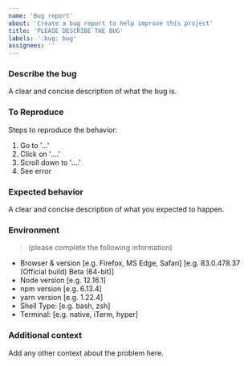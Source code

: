 ```yaml
---
name: 'Bug report'
about: 'Create a bug report to help improve this project'
title: 'PLEASE DESCRIBE THE BUG'
labels: ':bug: bug'
assignees: ''
---
```


### Describe the bug

A clear and concise description of what the bug is.

### To Reproduce

Steps to reproduce the behavior:

1. Go to '...'
2. Click on '....'
3. Scroll down to '....'
4. See error

### Expected behavior

A clear and concise description of what you expected to happen.

### Environment

> (please complete the following information)

- Browser & version [e.g. Firefox, MS Edge, Safari] [e.g. 83.0.478.37 (Official build) Beta (64-bit)]
- Node version [e.g. 12.16.1]
- npm version [e.g. 6.13.4]
- yarn version [e.g. 1.22.4]
- Shell Type: [e.g. bash, zsh]
- Terminal: [e.g. native, iTerm, hyper]

### Additional context

Add any other context about the problem here.
